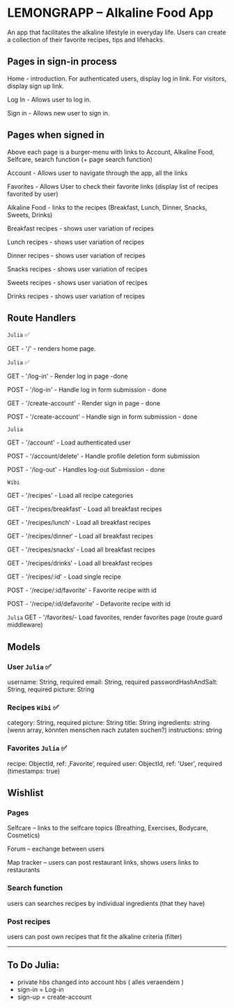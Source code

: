 # LEMONGRAPP – Alkaline Food App

An app that facilitates the alkaline lifestyle in everyday life. Users can create a collection of their favorite recipes, tips and lifehacks.

## Pages in sign-in process

Home - introduction. For authenticated users, display log in link. For visitors, display sign up link.

Log In - Allows user to log in.

Sign in - Allows new user to sign in.

## Pages when signed in

Above each page is a burger-menu with links to Account, Alkaline Food, Selfcare, search function (+ page search function)

Account - Allows user to navigate through the app, all the links

Favorites - Allows User to check their favorite links (display list of recipes favorited by user)

Alkaline Food - links to the recipes (Breakfast, Lunch, Dinner, Snacks, Sweets,
Drinks)

Breakfast recipes - shows user variation of recipes

Lunch recipes - shows user variation of recipes

Dinner recipes - shows user variation of recipes

Snacks recipes - shows user variation of recipes

Sweets recipes - shows user variation of recipes

Drinks recipes - shows user variation of recipes

## Route Handlers

`Julia` ✅

GET - '/' - renders home page.

`Julia` ✅

GET - '/log-in' - Render log in page -done

POST - '/log-in' - Handle log in form submission - done

GET - '/create-account' - Render sign in page - done

POST - '/create-account' - Handle sign in form submission - done

`Julia`

GET - '/account' - Load authenticated user

POST - '/account/delete' - Handle profile deletion form submission

POST - '/log-out' - Handles log-out Submission - done

`Wibi`

GET - '/recipes' - Load all recipe categories

GET - '/recipes/breakfast‘ - Load all breakfast recipes

GET - '/recipes/lunch‘ - Load all breakfast recipes

GET - '/recipes/dinner‘ - Load all breakfast recipes

GET - '/recipes/snacks‘ - Load all breakfast recipes

GET - '/recipes/drinks‘ - Load all breakfast recipes

GET - '/recipes/:id' - Load single recipe

POST - '/recipe/:id/favorite' - Favorite recipe with id

POST - '/recipe/:id/defavorite' - Defavorite recipe with id

`Julia`
GET - '/favorites/- Load favorites, render favorites page (route guard middleware)

## Models

### User `Julia` ✅

username: String, required
email: String, required
passwordHashAndSalt: String, required
picture: String

### Recipes `Wibi` ✅

category: String, required
picture: String
title: String
ingredients: string (wenn array, könnten menschen nach zutaten suchen?)
instructions: string

### Favorites `Julia` ✅

recipe: ObjectId, ref: ‚Favorite‘, required
user: ObjectId, ref: 'User', required
(timestamps: true)

## Wishlist

### Pages

Selfcare – links to the selfcare topics (Breathing, Exercises, Bodycare, Cosmetics)

Forum – exchange between users

Map tracker – users can post restaurant links, shows users links to restaurants

### Search function

users can searches recipes by individual ingredients (that they have)

### Post recipes

users can post own recipes that fit the alkaline criteria (filter)

---

## To Do Julia:

- private hbs changed into account hbs ( alles veraendern )
- sign-in = Log-in
- sign-up = create-account
